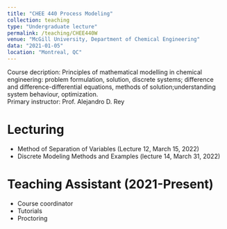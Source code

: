 ```yaml
---
title: "CHEE 440 Process Modeling"
collection: teaching
type: "Undergraduate lecture"
permalink: /teaching/CHEE440W
venue: "McGill University, Department of Chemical Engineering"
data: "2021-01-05"
location: "Montreal, QC"
---
```


Course decription: Principles of mathematical modelling in chemical engineering: problem formulation, solution, discrete systems; difference and difference-differential equations, methods of solution;understanding system behaviour, optimization. \
Primary instructor: Prof. Alejandro D. Rey

Lecturing
======
* Method of Separation of Variables (Lecture 12, March 15, 2022)
* Discrete Modeling Methods and Examples (lecture 14, March 31, 2022)

Teaching Assistant (2021-Present)
======
* Course coordinator
* Tutorials
* Proctoring